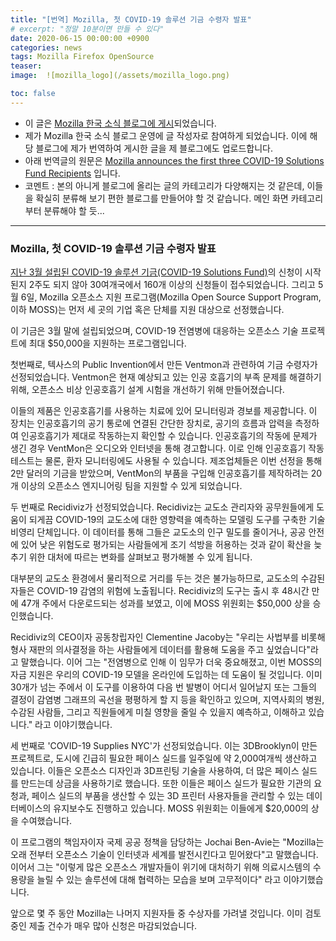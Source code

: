 ```yaml
---
title: "[번역] Mozilla, 첫 COVID-19 솔루션 기금 수령자 발표"
# excerpt: "정말 10분이면 만들 수 있다"
date: 2020-06-15 00:00:00 +0900
categories: news
tags: Mozilla Firefox OpenSource
teaser:
image:  ![mozilla_logo](/assets/mozilla_logo.png)

toc: false
---
```

  * 이 글은 <a href="http://www.mozilla.or.kr/community/blog/1611">Mozilla 한국 소식 블로그에 게시</a>되었습니다.
  * 제가 Mozilla 한국 소식 블로그 운영에 글 작성자로 참여하게 되었습니다. 이에 해당 블로그에 제가 번역하여 게시한 글을 제 블로그에도 업로드합니다.
  * 아래 번역글의 원문은 <a href="https://blog.mozilla.org/blog/2020/05/06/mozilla-announces-the-first-three-covid-19-solutions-fund-awardees/" target="_blank" rel="noreferrer noopener">Mozilla announces the first three COVID-19 Solutions Fund Recipients</a> 입니다.
  * 코멘트 : 본의 아니게 블로그에 올리는 글의 카테고리가 다양해지는 것 같은데, 이들을 확실히 분류해 보기 편한 블로그를 만들어야 할 것 같습니다. 메인 화면 카테고리부터 분류해야 할 듯...

---

### Mozilla, 첫 COVID-19 솔루션 기금 수령자 발표

<a rel="noreferrer noopener" href="https://blog.mozilla.org/blog/2020/03/31/moss-launches-covid-19-solutions-fund/" target="_blank">지난 3월 설립된 COVID-19 솔루션 기금(COVID-19 Solutions Fund)</a>의 신청이 시작된지 2주도 되지 않아 30여개국에서 160개 이상의 신청들이 접수되었습니다. 그리고 5월 6일, Mozilla 오픈소스 지원 프로그램(Mozilla Open Source Support Program, 이하 MOSS)는 먼저 세 곳의 기업 혹은 단체를 지원 대상으로 선정했습니다.


이 기금은 3월 말에 설립되었으며, COVID-19 전염병에 대응하는 오픈소스 기술 프로젝트에 최대 $50,000을 지원하는 프로그램입니다.


첫번째로, 텍사스의 Public Invention에서 만든 Ventmon과 관련하여 기금 수령자가 선정되었습니다. Ventmon은 현재 예상되고 있는 인공 호흡기의 부족 문제를 해결하기 위해, 오픈소스 비상 인공호흡기 설계 시험을 개선하기 위해 만들어졌습니다.

이들의 제품은 인공호흡기를 사용하는 치료에 있어 모니터링과 경보를 제공합니다. 이 장치는 인공호흡기의 공기 통로에 연결된 간단한 장치로, 공기의 흐름과 압력을 측정하여 인공호흡기가 제대로 작동하는지 확인할 수 있습니다. 인공호흡기의 작동에 문제가 생긴 경우 VentMon은 오디오와 인터넷을 통해 경고합니다. 이로 인해 인공호흡기 작동 테스트는 물론, 환자 모니터링에도 사용될 수 있습니다. 제조업체들은 이번 선정을 통해 2만 달러의 기금을 받았으며, VentMon의 부품을 구입해 인공호흡기를 제작하려는 20개 이상의 오픈소스 엔지니어링 팀을 지원할 수 있게 되었습니다.

두 번째로 Recidiviz가 선정되었습니다. Recidiviz는 교도소 관리자와 공무원들에게 도움이 되게끔 COVID-19의 교도소에 대한 영향력을 예측하는 모델링 도구를 구축한 기술 비영리 단체입니다. 이 데이터를 통해 그들은 교도소의 인구 밀도를 줄이거나, 공공 안전에 있어 낮은 위험도로 평가되는 사람들에게 조기 석방을 허용하는 것과 같이 확산을 늦추기 위한 대처에 따르는 변화를 살펴보고 평가해볼 수 있게 됩니다.

대부분의 교도소 환경에서 물리적으로 거리를 두는 것은 불가능하므로, 교도소의 수감된 자들은 COVID-19 감염의 위험에 노출됩니다. Recidiviz의 도구는 출시 후 48시간 만에 47개 주에서 다운로드되는 성과를 보였고, 이에 MOSS 위원회는 $50,000 상을 승인했습니다.


Recidiviz의 CEO이자 공동창립자인 Clementine Jacoby는 "우리는 사법부를 비롯해 형사 재판의 의사결정을 하는 사람들에게 데이터를 활용해 도움을 주고 싶었습니다"라고 말했습니다. 이어 그는 "전염병으로 인해 이 임무가 더욱 중요해졌고, 이번 MOSS의 자금 지원은 우리의 COVID-19 모델을 온라인에 도입하는 데 도움이 될 것입니다. 이미 30개가 넘는 주에서 이 도구를 이용하여 다음 번 발병이 어디서 일어날지 또는 그들의 결정이 감염병 그래프의 곡선을 평평하게 할 지 등을 확인하고 있으며, 지역사회의 병원, 수감된 사람들, 그리고 직원들에게 미칠 영향을 줄일 수 있을지 예측하고, 이해하고 있습니다." 라고 이야기했습니다.


세 번째로 'COVID-19 Supplies NYC'가 선정되었습니다. 이는 3DBrooklyn이 만든 프로젝트로, 도시에 긴급히 필요한 페이스 실드를 일주일에 약 2,000여개씩 생산하고 있습니다. 이들은 오픈소스 디자인과 3D프린팅 기술을 사용하여, 더 많은 페이스 실드를 만드는데 상금을 사용하기로 했습니다. 또한 이들은 페이스 실드가 필요한 기관의 요청과, 페이스 실드의 부품을 생산할 수 있는 3D 프린터 사용자들을 관리할 수 있는 데이터베이스의 유지보수도 진행하고 있습니다. MOSS 위원회는 이들에게 $20,000의 상을 수여했습니다.

이 프로그램의 책임자이자 국제 공공 정책을 담당하는 Jochai Ben-Avie는 "Mozilla는 오래 전부터 오픈소스 기술이 인터넷과 세계를 발전시킨다고 믿어왔다"고 말했습니다. 이어서 그는 "이렇게 많은 오픈소스 개발자들이 위기에 대처하기 위해 의료시스템의 수용량을 늘릴 수 있는 솔루션에 대해 협력하는 모습을 보며 고무적이다" 라고 이야기했습니다.

앞으로 몇 주 동안 Mozilla는 나머지 지원자들 중 수상자를 가려낼 것입니다. 이미 검토중인 제출 건수가 매우 많아 신청은 마감되었습니다.